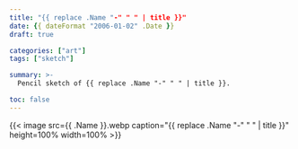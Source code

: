 ```yaml
---
title: "{{ replace .Name "-" " " | title }}"
date: {{ dateFormat "2006-01-02" .Date }}
draft: true

categories: ["art"]
tags: ["sketch"]

summary: >-
  Pencil sketch of {{ replace .Name "-" " " | title }}.

toc: false
---
```


{{< image src={{ .Name }}.webp caption="{{ replace .Name "-" " " | title }}" height=100% width=100% >}}
